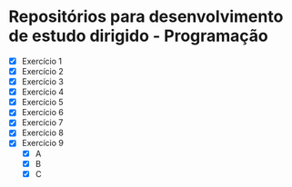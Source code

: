 # Repositórios para desenvolvimento de estudo dirigido - Programação

- [x] Exercício 1
- [x] Exercício 2
- [x] Exercício 3
- [x] Exercício 4
- [x] Exercício 5
- [x] Exercício 6
- [x] Exercício 7
- [x] Exercício 8
- [x] Exercício 9
  - [x] A
  - [x] B
  - [x] C
